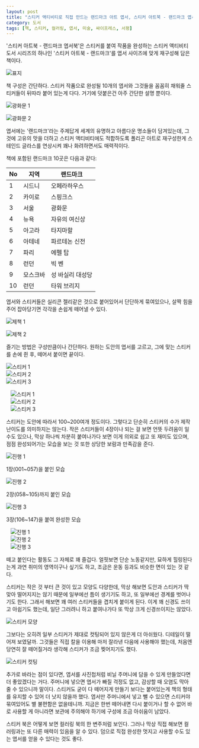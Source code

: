 ```yaml
---
layout: post
title: "스티커 액티비티로 직접 만드는 랜드마크 아트 엽서, 스티커 아트북 - 랜드마크 엽서북"
category: 도서
tags: [책, 스티커, 컬러링, 엽서, 미술, 싸이프레스, 서평]
---
```


'스티커 아트북 - 랜드마크 엽서북'은
스티커를 붙여 작품을 완성하는 스티커 액티비티 도서 시리즈의 하나인
'스티커 아트북 - 랜드마크'를
엽서 사이즈에 맞게 재구성해 담은 책이다.

![표지](https://lh3.googleusercontent.com/N-lKoeKbIh_PSptZilIyrzOEB7LanJPG9uTtTF-PYlkgcP3n3gQMLN1DVj_DWKbsauM4Ia8KtT3XfQ=s480)

책 구성은 간단하다.
스티커 작품으로 완성될 10개의 엽서와
그것들을 꼼꼼히 채워줄 스티커들이 뒤따라 붙어 있는게 다다.
거기에 덧붙은건 아주 간단한 설명 뿐이다.

![광화문 1](https://lh3.googleusercontent.com/CQgDDTtAm8lYFc2Pu9FxhufnV0BObm-_Shf0N1AlfZZC0HrOuVujUzl_ekzq34uuFwVofCPkFhg3og=s480)

![광화문 2](https://lh3.googleusercontent.com/mwwP3BiPlkr0kcxlJJ1M62Lx0J7LG-JAe473n9avyptW6f3PpvVsb9RIL_NhMT_Pli0zTeNLqZKAiA=s480)

엽서에는 '랜드마크'라는 주제답게 세계의 유명하고 아름다운 명소들이 담겨있는데,
그것에 고유의 맛을 더하고 스티커 액티비티에도 적합하도록
폴리곤 아트로 재구성한게 스테인드 글라스를 연상시켜
꽤나 화려하면서도 매력적이다.

책에 포함된 랜드마크 10곳은 다음과 같다:

No | 지역     | 랜드마크
---|----------|------------------
 1 | 시드니   | 오페라하우스
 2 | 카이로   | 스핑크스
 3 | 서울     | 광화문
 4 | 뉴욕     | 자유의 여신상
 5 | 아고라   | 타지마할
 6 | 아테네   | 파르테논 신전
 7 | 파리     | 에펠 탑
 8 | 런던     | 빅 벤
 9 | 모스크바 | 성 바실리 대성당
10 | 런던     | 타워 브리지

엽서와 스티커들은 실리콘 젤리같은 것으로 붙어있어서 단단하게 묶여있으나,
살짝 힘을 주어 잡아당기면 각각을 손쉽게 떼어낼 수 있다.

![제책 1](https://lh3.googleusercontent.com/WQRF_swq-bXf5mhyIGNhlrP3L9D0qRCq_b6666CeMFXmbGJ1xz_jIqLqQVucJrnc9QoPh28RNKZ9PQ=s480)

![제책 2](https://lh3.googleusercontent.com/YnRNJoGlDjiqnNT5pVpJbQWCGb9MQEo5VgnpJfWMubnM5bo6kJDfAXCBlhlgC2iNsZ4TyyW0RgRspg=s480)

즐기는 방법은 구성만큼이나 간단하다.
원하는 도안의 엽서를 고르고,
그에 맞는 스티커를 손에 쥔 후,
떼어서 붙이면 끝이다.

<div class="slider-for1">
<div><img alt="스티커 1" src="https://lh3.googleusercontent.com/ADtPwwCrKfF-NgBpwmGb7apZChm9E37DVoHgUPAqjfoGfX-_1mDLCOE0JRWh0yorYqy_B2rKB3iM3A=s480" /></div>
<div><img alt="스티커 2" src="https://lh3.googleusercontent.com/-YNM1nsGi7ODzFtLSf9AkQLRm8AAXYSSU54aNpykIY6wgDe3D8KlsedCKNpx-JEIKwZAvAbde-Zd5g=s480" /></div>
<div><img alt="스티커 3" src="https://lh3.googleusercontent.com/By4nsROg_lr2HJZFHDLqCgg_1NADhKbTv_L7c6eUviKFZ3oC9gnMGueGyP067MKL0qxsg4WRd5Ye3g=s480" /></div>
</div>
<div class="slider-nav1" style="width: 480px; margin: 1em auto;">
<div><img alt="스티커 1" src="https://lh3.googleusercontent.com/ADtPwwCrKfF-NgBpwmGb7apZChm9E37DVoHgUPAqjfoGfX-_1mDLCOE0JRWh0yorYqy_B2rKB3iM3A=s120" /></div>
<div><img alt="스티커 2" src="https://lh3.googleusercontent.com/-YNM1nsGi7ODzFtLSf9AkQLRm8AAXYSSU54aNpykIY6wgDe3D8KlsedCKNpx-JEIKwZAvAbde-Zd5g=s120" /></div>
<div><img alt="스티커 3" src="https://lh3.googleusercontent.com/By4nsROg_lr2HJZFHDLqCgg_1NADhKbTv_L7c6eUviKFZ3oC9gnMGueGyP067MKL0qxsg4WRd5Ye3g=s120" /></div>
</div>
<script>
$(".slider-for1").slick({asNavFor: '.slider-nav1', fade: true, dots: false, arrows: false});
$(".slider-nav1").slick({asNavFor: '.slider-for1', slidesToShow: 3, dots: false, focusOnSelect: true});
</script>

스티커는 도안에 따라서 100~200여개 정도이다.
그렇다고 단순히 스티커의 수가 제작 난이도를 의미하지는 않는다.
작은 스티커들이 4장이나 되는 걸 보면 언뜻 두려움이 일 수도 있으나,
막상 하나씩 차분히 붙여나가다 보면
이게 의외로 쉽고 또 재미도 있으며,
점점 완성되어가는 모습을 보는 것 또한 상당한 보람과 만족감을 준다.

<div class="slider-for2">
<div><img alt="진행 1" src="https://lh3.googleusercontent.com/0t-um8rwf-sfjmoXA11wuE2iNub2Ud5tFloaqOX4OK0YEcDCWTfUC1x67v-SqqzdUqM4uF006cNxbw=s480" /><p>1장(001~057)을 붙인 모습</p></div>
<div><img alt="진행 2" src="https://lh3.googleusercontent.com/KuSwEG5lqXZwhnaYwNJdgpFi9NI23lv44aNx3YY-ose3b1deeIA-OwzOLg8ztNyzqIIX3mOw_rL1-Q=s480" /><p>2장(058~105)까지 붙인 모습</p></div>
<div><img alt="진행 3" src="https://lh3.googleusercontent.com/DZo-ZOc0P2ei59ZENC7abOHJn7enP1yD6oZCLbopvjWkn-z7YSFIoCb_C9SkpUXnK2UWvTWM2VdlFg=s480" /><p>3장(106~147)을 붙여 완성한 모습</p></div>
</div>
<div class="slider-nav2" style="width: 480px; margin: 1em auto;">
<div><img alt="진행 1" src="https://lh3.googleusercontent.com/0t-um8rwf-sfjmoXA11wuE2iNub2Ud5tFloaqOX4OK0YEcDCWTfUC1x67v-SqqzdUqM4uF006cNxbw=s120" /></div>
<div><img alt="진행 2" src="https://lh3.googleusercontent.com/KuSwEG5lqXZwhnaYwNJdgpFi9NI23lv44aNx3YY-ose3b1deeIA-OwzOLg8ztNyzqIIX3mOw_rL1-Q=s120" /></div>
<div><img alt="진행 3" src="https://lh3.googleusercontent.com/DZo-ZOc0P2ei59ZENC7abOHJn7enP1yD6oZCLbopvjWkn-z7YSFIoCb_C9SkpUXnK2UWvTWM2VdlFg=s120" /></div>
</div>
<script>
$(".slider-for2").slick({asNavFor: '.slider-nav2', fade: true, dots: false, arrows: false});
$(".slider-nav2").slick({asNavFor: '.slider-for2', slidesToShow: 3, dots: false, focusOnSelect: true});
</script>

떼고 붙인다는 활동도 그 자체로 꽤 즐겁다.
얼핏보면 단순 노동같지만,
묘하게 힐링된다는게 과연 취미의 영역이구나 싶기도 하고,
조금은 운동 등과도 비슷한 면이 있는 것 같다.

스티커는 작은 것 부터 큰 것이 있고 모양도 다양한데,
막상 해보면 도안과 스티커가 딱 맞아 떨어지지는 않기 때문에
일부에선 틈이 생기기도 하고,
또 일부에선 경계를 벗어나기도 한다.
그래서 해보면 꽤 여러 스티커들을 겹치게 붙이게 된다.
이게 꽤 신경도 쓰이고 아쉽기도 했는데,
일단 그러려니 하고 붙여나가다 또 막상 크게 신경쓰이지는 않았다.

![스티커 모양](https://lh3.googleusercontent.com/4nOqrhKXnTHgJHtDWYc_3xzPXY6sfGE6qIcAnhpDJpRyryeK3kl_bec_Vyj5fUYA37afIUg2RaDjaA=s480 "들고있는 스티커와 붙일 부분의 윗부분이 서로 다르다.")

그보다는 오히려 일부 스티커가 제대로 컷팅되어 있지 않은게 더 아쉬웠다.
디테일이 떨어져 보였달까.
그것들은 직접 칼을 이용해 마저 잘라낸 다음에 사용해야 했는데,
처음엔 당연히 잘 떼어질거라 생각해 스티커가 조금 찢어지기도 했다.

![스티커 컷팅](https://lh3.googleusercontent.com/vN8AXuFb2T6Ky3EJU9uK4kyXCuy5NxRIoffZg9bJhhOuaAfGJtL7e4xZAA9WZ4NG6okLb8OCR0GWig=s480 "컷팅이 완전히 안된 게 있어 칼로 잘라주어야 했다.")

추가로 바라는 점이 있다면,
엽서를 사진첩처럼 비닐 주머니에 담을 수 있게 만들었다면 더 좋았겠다는 거다.
주머니에 넣으면 엽서가 빠질 걱정도 없고,
감상할 때 오염도 막아줄 수 있으니까 말이다.
스티커도 굳이 다 떼어지게 만들기 보다는 붙어있는게
책의 형태를 유지할 수 있어 더 낫지 않을까 했다.
엽서만 주머니에서 넣고 뺄 수 있으면 스티커야 묶여있어도 별 불편함은 없을테니까.
지금은 한번 떼어내면 다시 붙이거나 할 수 없어
바로 사용할 게 아니라면 보관에 주의해야 하기에
구성에 조금 아쉬움이 남았다.

스티커 북은 어떻게 보면 컬러링 북의 한 변주처럼 보인다.
그러나 막상 직접 해보면 컬러링과는 또 다른 매력이 있음을 알 수 있다.
덤으로 직접 완성한 멋지고 사용할 수도 있는 엽서를 얻을 수 있다는 것도 좋다.
